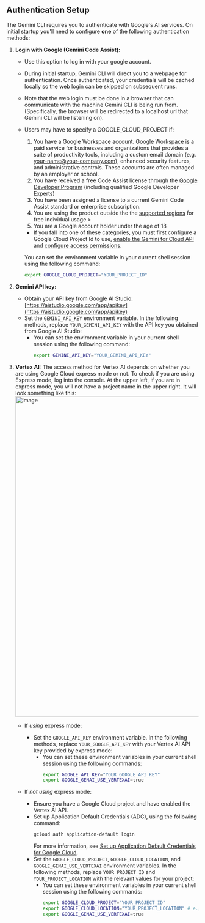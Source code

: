 ## Authentication Setup

The Gemini CLI requires you to authenticate with Google's AI services. On initial startup you'll need to configure **one** of the following authentication methods:

1.  **Login with Google (Gemini Code Assist):**
    - Use this option to log in with your google account.
    - During initial startup, Gemini CLI will direct you to a webpage for authentication. Once authenticated, your credentials will be cached locally so the web login can be skipped on subsequent runs.
    - Note that the web login must be done in a browser that can communicate with the machine Gemini CLI is being run from. (Specifically, the browser will be redirected to a localhost url that Gemini CLI will be listening on).
    - <a id="workspace-gca">Users may have to specify a GOOGLE_CLOUD_PROJECT if:</a>
      1. You have a Google Workspace account. Google Workspace is a paid service for businesses and organizations that provides a suite of productivity tools, including a custom email domain (e.g. your-name@your-company.com), enhanced security features, and administrative controls. These accounts are often managed by an employer or school.
      1. You have received a free Code Assist license through the [Google Developer Program](https://developers.google.com/program/plans-and-pricing) (including qualified Google Developer Experts)
      1. You have been assigned a license to a current Gemini Code Assist standard or enterprise subscription.
      1. You are using the product outside the the [supported regions](https://developers.google.com/gemini-code-assist/resources/available-locations) for free individual usage.>
      1. You are a Google account holder under the age of 18
      - If you fall into one of these categories, you must first configure a Google Cloud Project Id to use, [enable the Gemini for Cloud API](https://cloud.google.com/gemini/docs/discover/set-up-gemini#enable-api) and [configure access permissions](https://cloud.google.com/gemini/docs/discover/set-up-gemini#grant-iam).

      You can set the environment variable in your current shell session using the following command:

      ```bash
      export GOOGLE_CLOUD_PROJECT="YOUR_PROJECT_ID"
      ```

2.  **<a id="gemini-api-key"></a>Gemini API key:**
    - Obtain your API key from Google AI Studio: [https://aistudio.google.com/app/apikey](https://aistudio.google.com/app/apikey)
    - Set the `GEMINI_API_KEY` environment variable. In the following methods, replace `YOUR_GEMINI_API_KEY` with the API key you obtained from Google AI Studio:
      - You can set the environment variable in your current shell session using the following command:
        ```bash
        export GEMINI_API_KEY="YOUR_GEMINI_API_KEY"
        ```

3.  **Vertex AI:**
    The access method for Vertex AI depends on whether you are using Google Cloud express mode or not. To check if you are using Express mode, log into the console. At the upper left, if you are in express mode, you will not have a project name in the upper right. It will look something like this: <img width="839" alt="image" src="https://github.com/user-attachments/assets/6472d11b-61a4-4353-a1bd-48ef54dc6e44" />

    - If *using* express mode:
      - Set the `GOOGLE_API_KEY` environment variable. In the following methods, replace `YOUR_GOOGLE_API_KEY` with your Vertex AI API key provided by express mode:
        - You can set these environment variables in your current shell session using the following commands:
          ```bash
          export GOOGLE_API_KEY="YOUR_GOOGLE_API_KEY"
          export GOOGLE_GENAI_USE_VERTEXAI=true
          ```
          
    - If *not using* express mode:
      - Ensure you have a Google Cloud project and have enabled the Vertex AI API.
      - Set up Application Default Credentials (ADC), using the following command:
        ```bash
        gcloud auth application-default login
        ```
        For more information, see [Set up Application Default Credentials for Google Cloud](https://cloud.google.com/docs/authentication/provide-credentials-adc).
      - Set the `GOOGLE_CLOUD_PROJECT`, `GOOGLE_CLOUD_LOCATION`, and `GOOGLE_GENAI_USE_VERTEXAI` environment variables. In the following methods, replace `YOUR_PROJECT_ID` and `YOUR_PROJECT_LOCATION` with the relevant values for your project:
        - You can set these environment variables in your current shell session using the following commands:
          ```bash
          export GOOGLE_CLOUD_PROJECT="YOUR_PROJECT_ID"
          export GOOGLE_CLOUD_LOCATION="YOUR_PROJECT_LOCATION" # e.g., us-central1
          export GOOGLE_GENAI_USE_VERTEXAI=true
          ```
